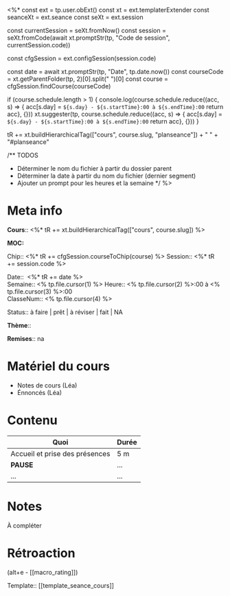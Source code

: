 <%*
const ext = tp.user.obExt()
const xt = ext.templaterExtender
const seanceXt = ext.seance
const seXt = ext.session

const currentSession = seXt.fromNow()
const session = seXt.fromCode(await xt.promptStr(tp, "Code de session", currentSession.code))

const cfgSession = ext.configSession(session.code)

const date = await xt.promptStr(tp, "Date", tp.date.now())
const courseCode = xt.getParentFolder(tp, 2)[0].split(" ")[0]
const course = cfgSession.findCourse(courseCode)

if (course.schedule.length > 1) {
	console.log(course.schedule.reduce((acc, s) => {
	acc[s.day] = `${s.day} - ${s.startTime}:00 à ${s.endTime}:00`
	return acc}, {}))
	xt.suggester(tp, course.schedule.reduce((acc, s) => {
	acc[s.day] = `${s.day} - ${s.startTime}:00 à ${s.endTime}:00`
	return acc}, {}))
}

tR += xt.buildHierarchicalTag(["cours", course.slug, "planseance"]) + " " + "#planseance"

/** TODOS
 * Déterminer le nom du fichier à partir du dossier parent
 * Déterminer la date à partir du nom du fichier (dernier segment)
 * Ajouter un prompt pour les heures et la semaine
*/
%>
# Meta info

**Cours**:: <%* tR += xt.buildHierarchicalTag(["cours", course.slug]) %> 

**MOC:** 

Chip:: <%* tR += cfgSession.courseToChip(course) %>
Session:: <%* tR += session.code %>

Date::  <%* tR += date %>  
Semaine:: <% tp.file.cursor(1) %>
Heure:: <% tp.file.cursor(2) %>:00 à <% tp.file.cursor(3) %>:00  
ClasseNum:: <% tp.file.cursor(4) %>

Status:: <span class="chip not-ready">à faire</span> | <span class="chip ready">prêt</span> | <span class="chip to-review">à réviser</span> | <span class="chip done">fait</span> | <span class="chip na">NA</span>

**Thème**::

**Remises**:: <span class="chip na">na</span>

# Matériel du cours
* Notes de cours (Léa)
* Énnoncés (Léa)
# Contenu
| Quoi                           | Durée |
| ------------------------------ | ----- |
| Accueil et prise des présences | 5 m   |
| **PAUSE**                      | ...   |
| ...                            | ...   |
# Notes
À compléter

# Rétroaction
(alt+e - [[macro_rating]])

Template:: [[template_seance_cours]]